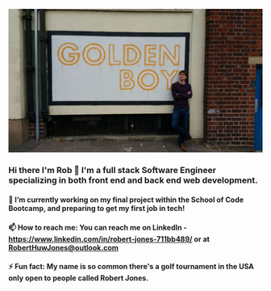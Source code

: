 
![alt text](https://github.com/RobertHJones/RobertHJones/blob/main/Golden.jpg?raw=true)

### Hi there I'm Rob 👋 I'm a full stack Software Engineer specializing in both front end and back end web development.


#### 🔭 I’m currently working on my final project within the School of Code Bootcamp, and preparing to get my first job in tech!

#### 📫 How to reach me: You can reach me on LinkedIn - https://www.linkedin.com/in/robert-jones-711bb489/ or at RobertHuwJones@outlook.com

#### ⚡ Fun fact: My name is so common there's a golf tournament in the USA only open to people called Robert Jones.

<!--
**RobertHJones/RobertHJones** is a ✨ _special_ ✨ repository because its `README.md` (this file) appears on your GitHub profile.

Here are some ideas to get you started:

- 🌱 I’m currently learning more about Python, TypeScript, Docker, SuperTest and AWS.
- 👯 I’m looking to collaborate on ...
- 🤔 I’m looking for help with ...
- 💬 Ask me about ...
Include personal portfolio once it's more finished
- 😄 Pronouns: ...
- ⚡ Fun fact: My name is so common there's a golf tournament in USA only open to people called Robert Jones
-->
